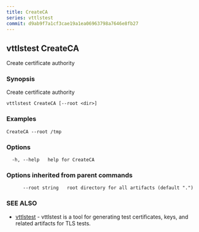```yaml
---
title: CreateCA
series: vttlstest
commit: d9ab9f7a1cf3cae19a1ea06963798a7646e8fb27
---
```

## vttlstest CreateCA

Create certificate authority

### Synopsis

Create certificate authority

```
vttlstest CreateCA [--root <dir>]
```

### Examples

```
CreateCA --root /tmp
```

### Options

```
  -h, --help   help for CreateCA
```

### Options inherited from parent commands

```
      --root string   root directory for all artifacts (default ".")
```

### SEE ALSO

* [vttlstest](../)	 - vttlstest is a tool for generating test certificates, keys, and related artifacts for TLS tests.

